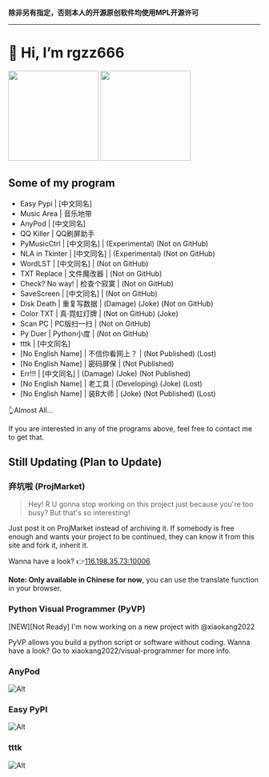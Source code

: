 **除非另有指定，否则本人的开源原创软件均使用MPL开源许可**

---

# 👋 Hi, I’m rgzz666

<img src="https://github-readme-stats.vercel.app/api?username=totowang-hhh&hide_border=false&theme=defult&show_icons=true" height="180px">   <img src="https://github-readme-stats.vercel.app/api/top-langs/?username=totowang-hhh&layout=compact&hide_border=false&theme=defult&show_icons=true" height="180px">

## Some of my program
- Easy Pypi | [中文同名]
- Music Area | 音乐地带
- AnyPod | [中文同名]
- QQ Killer | QQ刷屏助手
- PyMusicCtrl | [中文同名] | (Experimental) (Not on GitHub)
- NLA in Tkinter | [中文同名] | (Experimental) (Not on GitHub)
- WordLST | [中文同名] | (Not on GitHub)
- TXT Replace | 文件魔改器 | (Not on GitHub)
- Check? No way! | 检查个寂寞 | (Not on GitHub)
- SaveScreen | [中文同名] | (Not on GitHub)
- Disk Death | 重复写数据 | (Damage) (Joke) (Not on GitHub)
- Color TXT | 真·霓虹灯牌 | (Not on GitHub) (Joke)
- Scan PC | PC版扫一扫 | (Not on GitHub)
- Py Duer | Python小度 | (Not on GitHub)
- tttk | [中文同名]
- [No English Name] | 不信你看网上？ | (Not Published) (Lost)
- [No English Name] | 密码屏保 | (Not Published)
- Err!!! | [中文同名] | (Damage) (Joke) (Not Published)
- [No English Name] | 老工具 | (Developing) (Joke) (Lost)
- [No English Name] | 装B大师 | (Joke) (Not Published) (Lost)

👆Almost All...

If you are interested in any of the programs above, feel free to contact me to get that.

## Still Updating (Plan to Update)

### 弃坑啦 (ProjMarket)

> Hey! R U gonna stop working on this project just because you're too busy? But that's so interesting!

Just post it on ProjMarket instead of archiving it. If somebody is free enough and wants your project to be continued, they can know it from this site and fork it, inherit it.

Wanna have a look? 👉[116.198.35.73:10006](116.198.35.73:10006)

**Note: Only available in Chinese for now**, you can use the translate function in your browser.

### Python Visual Programmer (PyVP)

[NEW][Not Ready]  I'm now working on a new project with @xiaokang2022

PyVP allows you build a python script or software without coding. Wanna have a look? Go to xiaokang2022/visual-programmer for more info.

### AnyPod
![Alt](https://repobeats.axiom.co/api/embed/7901cb3f833782cb3895c233df77a38536c7fb05.svg "Repobeats analytics image")

### Easy PyPI
![Alt](https://repobeats.axiom.co/api/embed/7e75da286620ad9b9d8831c23ac7d3d981a44a78.svg "Repobeats analytics image")

### tttk
![Alt](https://repobeats.axiom.co/api/embed/8672024c86be918f2a848b60e340c00231f7234f.svg "Repobeats analytics image")

<!---
TotoWang-hhh/TotoWang-hhh is a ✨ special ✨ repository because its `README.md` (this file) appears on your GitHub profile.
You can click the Preview link to take a look at your changes.
--->
